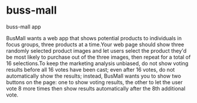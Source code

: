 # buss-mall
buss-mall app

BusMall wants a web app that shows potential products to individuals in focus groups, three products at a time.Your web page should show three randomly selected product images and let users select the product they'd be most likely to purchase out of the three images, then repeat for a total of 16 selections.To keep the marketing analysis unbiased, do not show voting results before all 16 votes have been cast; even after 16 votes, do not automatically show the results; instead, BusMall wants you to show two buttons on the page: one to show voting results, the other to let the user vote 8 more times then show results automatically after the 8th additional vote.
